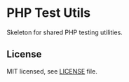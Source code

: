 # PHP Test Utils

Skeleton for shared PHP testing utilities.

## License

MIT licensed, see [LICENSE](./LICENSE) file.
